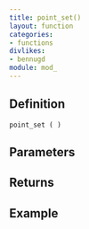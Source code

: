 ```yaml
---
title: point_set()
layout: function
categories:
- functions
divlikes:
- bennugd
module: mod_
---
```


## Definition

    point_set ( )

## Parameters

## Returns

## Example
